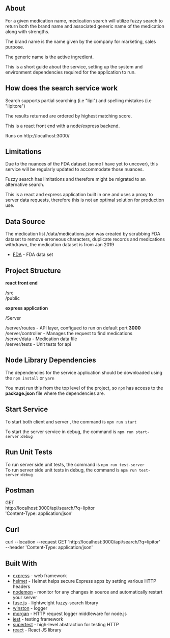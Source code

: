 About
-----------------

For a given medication name, medication search will utilize fuzzy search to return both the brand name and associated generic name of the medication along with strengths.  

The brand name is the name given by the company for marketing, sales purpose.

The generic name is the active ingredient. 

This is a short guide about the service, setting up the system and environment dependencies required for the application to run.  

How does the search service work
-----------------

Search supports partial searching (i.e "lipi") and spelling mistakes (i.e "lipitore")  

The results returned are ordered by highest matching score.  

This is a react front end with a node/express backend.   

Runs on http://localhost:3000/ 
 
Limitations
-----------------

Due to the nuances of the FDA dataset (some I have yet to uncover), this service will be regularly updated to accommodate those nuances.  

Fuzzy search has limitations and therefore might be migrated to an alternative search. 

This is a react and express application built in one and uses a proxy to server data requests, therefore this is not an optimal solution for production use. 

Data Source
-----------------

The medication list /data/medications.json was created by scrubbing FDA dataset to remove erroneous characters, duplicate records and medications withdrawn, the medication dataset is from Jan 2019  

* [FDA](https://www.fda.gov/drugs/drug-approvals-and-databases/drugsfda-data-files) - FDA data set  

Project Structure
-----------------

**react front end**  

/src   
/public   
 

**express application**

/Server

/server/routes         - API layer, configued to run on default port **3000**    
/server/controller     - Manages the request to find medications    
/server/data           - Medication data file  
/server/tests           - Unit tests for api 


Node Library Dependencies
-------------------------

The dependencies for the service application should be downloaded using the
`npm install` or `yarn`  

You must run this from the top level of the project, so ``npm`` has access to
the **package.json** file where the dependencies are.

Start Service
---------------------

To start both client and server , the command is ``npm run start``

To start the server service in debug, the command is ``npm run start-server:debug``

Run Unit Tests
---------------------

To run server side unit tests, the command is ``npm run test-server``  
To run server side unit tests in debug, the command is ``npm run test-server:debug``

Postman 
---------------------

GET  
http://localhost:3000/api/search/?q=lipitor  
'Content-Type: application/json'   

Curl
---------------------

curl --location --request GET 'http://localhost:3000/api/search/?q=lipitor' \
--header 'Content-Type: application/json' 

## Built With

* [express](https://expressjs.com/) - web framework
* [helmet](https://helmetjs.github.io/) - Helmet helps secure Express apps by setting various HTTP headers
* [nodemon](https://nodemon.io/) - monitor for any changes in source and automatically restart your server
* [fuse.js](https://fusejs.io/) - lightweight fuzzy-search library
* [winston](https://www.npmjs.com/package/winston) - logger
* [morgan](https://www.npmjs.com/package/morgan) - HTTP request logger middleware for node.js
* [jest](https://jestjs.io/) - testing framework
* [supertest](https://github.com/visionmedia/supertest#readme) - high-level abstraction for testing HTTP
* [react](https://reactjs.org/) - React JS library




